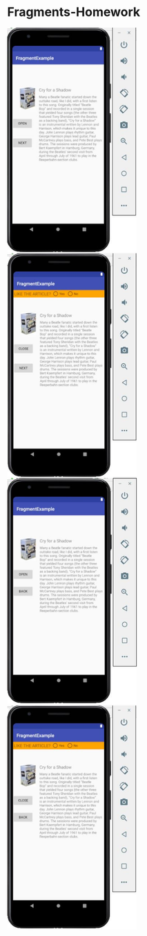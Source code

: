 # Fragments-Homework
<img src="images/homework1.JPG" width="300" />
<img src="images/homework2.JPG" width="300" />
<img src="images/homework3.JPG" width="300" />
<img src="images/homework4.JPG" width="300" />
